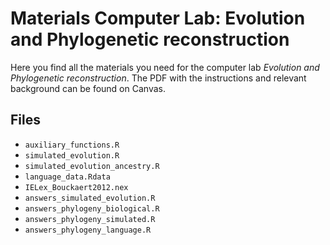 # Materials Computer Lab: Evolution and Phylogenetic reconstruction

Here you find all the materials you need for the computer lab *Evolution and Phylogenetic reconstruction*.
The PDF with the instructions and relevant background can be found on Canvas.

## Files

- `auxiliary_functions.R`
- `simulated_evolution.R`
- `simulated_evolution_ancestry.R`
- `language_data.Rdata`
- `IELex_Bouckaert2012.nex`
- `answers_simulated_evolution.R`
- `answers_phylogeny_biological.R`
- `answers_phylogeny_simulated.R`
- `answers_phylogeny_language.R`
